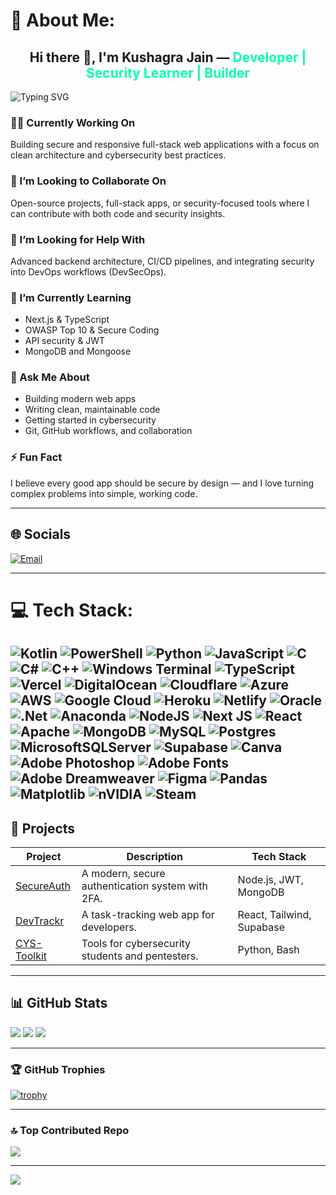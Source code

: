 # 💫 About Me:
<h2 align="center">
  Hi there 👋, I'm <strong>Kushagra Jain</strong> — <span style="color:#00FFAA;">Developer | Security Learner | Builder</span>
</h2>

![Typing SVG](https://readme-typing-svg.herokuapp.com?font=Fira+Code&size=22&pause=1000&center=true&vCenter=true&width=435&lines=Passionate+about+clean+code;Securing+the+future+of+web+apps;Building+developer-friendly+tools)

### 👨‍💻 Currently Working On  
Building secure and responsive full-stack web applications with a focus on clean architecture and cybersecurity best practices.

### 👯 I’m Looking to Collaborate On  
Open-source projects, full-stack apps, or security-focused tools where I can contribute with both code and security insights.

### 🤝 I’m Looking for Help With  
Advanced backend architecture, CI/CD pipelines, and integrating security into DevOps workflows (DevSecOps).

### 🌱 I’m Currently Learning  
- Next.js & TypeScript  
- OWASP Top 10 & Secure Coding  
- API security & JWT  
- MongoDB and Mongoose

### 💬 Ask Me About  
- Building modern web apps  
- Writing clean, maintainable code  
- Getting started in cybersecurity  
- Git, GitHub workflows, and collaboration

### ⚡ Fun Fact  
I believe every good app should be secure by design — and I love turning complex problems into simple, working code.

---

## 🌐 Socials
[![Email](https://img.shields.io/badge/Email-D14836?logo=gmail&logoColor=white)](mailto:kushagrajain145@outlook.com)

---

# 💻 Tech Stack:
![Kotlin](https://img.shields.io/badge/kotlin-%237F52FF.svg?style=for-the-badge&logo=kotlin&logoColor=white) ![PowerShell](https://img.shields.io/badge/PowerShell-%235391FE.svg?style=for-the-badge&logo=powershell&logoColor=white) ![Python](https://img.shields.io/badge/python-3670A0?style=for-the-badge&logo=python&logoColor=ffdd54) ![JavaScript](https://img.shields.io/badge/javascript-%23323330.svg?style=for-the-badge&logo=javascript&logoColor=%23F7DF1E) ![C](https://img.shields.io/badge/c-%2300599C.svg?style=for-the-badge&logo=c&logoColor=white) ![C#](https://img.shields.io/badge/c%23-%23239120.svg?style=for-the-badge&logo=csharp&logoColor=white) ![C++](https://img.shields.io/badge/c++-%2300599C.svg?style=for-the-badge&logo=c%2B%2B&logoColor=white) ![Windows Terminal](https://img.shields.io/badge/Windows%20Terminal-%234D4D4D.svg?style=for-the-badge&logo=windows-terminal&logoColor=white) ![TypeScript](https://img.shields.io/badge/typescript-%23007ACC.svg?style=for-the-badge&logo=typescript&logoColor=white) ![Vercel](https://img.shields.io/badge/vercel-%23000000.svg?style=for-the-badge&logo=vercel&logoColor=white) ![DigitalOcean](https://img.shields.io/badge/DigitalOcean-%230167ff.svg?style=for-the-badge&logo=digitalOcean&logoColor=white) ![Cloudflare](https://img.shields.io/badge/Cloudflare-F38020?style=for-the-badge&logo=Cloudflare&logoColor=white) ![Azure](https://img.shields.io/badge/azure-%230072C6.svg?style=for-the-badge&logo=microsoftazure&logoColor=white) ![AWS](https://img.shields.io/badge/AWS-%23FF9900.svg?style=for-the-badge&logo=amazon-aws&logoColor=white) ![Google Cloud](https://img.shields.io/badge/GoogleCloud-%234285F4.svg?style=for-the-badge&logo=google-cloud&logoColor=white) ![Heroku](https://img.shields.io/badge/heroku-%23430098.svg?style=for-the-badge&logo=heroku&logoColor=white) ![Netlify](https://img.shields.io/badge/netlify-%23000000.svg?style=for-the-badge&logo=netlify&logoColor=#00C7B7) ![Oracle](https://img.shields.io/badge/Oracle-F80000?style=for-the-badge&logo=oracle&logoColor=white) ![.Net](https://img.shields.io/badge/.NET-5C2D91?style=for-the-badge&logo=.net&logoColor=white) ![Anaconda](https://img.shields.io/badge/Anaconda-%2344A833.svg?style=for-the-badge&logo=anaconda&logoColor=white) ![NodeJS](https://img.shields.io/badge/node.js-6DA55F?style=for-the-badge&logo=node.js&logoColor=white) ![Next JS](https://img.shields.io/badge/Next-black?style=for-the-badge&logo=next.js&logoColor=white) ![React](https://img.shields.io/badge/react-%2320232a.svg?style=for-the-badge&logo=react&logoColor=%2361DAFB) ![Apache](https://img.shields.io/badge/apache-%23D42029.svg?style=for-the-badge&logo=apache&logoColor=white) ![MongoDB](https://img.shields.io/badge/MongoDB-%234ea94b.svg?style=for-the-badge&logo=mongodb&logoColor=white) ![MySQL](https://img.shields.io/badge/mysql-4479A1.svg?style=for-the-badge&logo=mysql&logoColor=white) ![Postgres](https://img.shields.io/badge/postgres-%23316192.svg?style=for-the-badge&logo=postgresql&logoColor=white) ![MicrosoftSQLServer](https://img.shields.io/badge/Microsoft%20SQL%20Server-CC2927?style=for-the-badge&logo=microsoft%20sql%20server&logoColor=white) ![Supabase](https://img.shields.io/badge/Supabase-3ECF8E?style=for-the-badge&logo=supabase&logoColor=white) ![Canva](https://img.shields.io/badge/Canva-%2300C4CC.svg?style=for-the-badge&logo=Canva&logoColor=white) ![Adobe Photoshop](https://img.shields.io/badge/adobe%20photoshop-%2331A8FF.svg?style=for-the-badge&logo=adobe%20photoshop&logoColor=white) ![Adobe Fonts](https://img.shields.io/badge/Adobe%20Fonts-000B1D.svg?style=for-the-badge&logo=Adobe%20Fonts&logoColor=white) ![Adobe Dreamweaver](https://img.shields.io/badge/Adobe%20Dreamweaver-FF61F6.svg?style=for-the-badge&logo=Adobe%20Dreamweaver&logoColor=white) ![Figma](https://img.shields.io/badge/figma-%23F24E1E.svg?style=for-the-badge&logo=figma&logoColor=white) ![Pandas](https://img.shields.io/badge/pandas-%23150458.svg?style=for-the-badge&logo=pandas&logoColor=white) ![Matplotlib](https://img.shields.io/badge/Matplotlib-%23ffffff.svg?style=for-the-badge&logo=Matplotlib&logoColor=black) ![nVIDIA](https://img.shields.io/badge/nVIDIA-%2376B900.svg?style=for-the-badge&logo=nVIDIA&logoColor=white) ![Steam](https://img.shields.io/badge/steam-%23000000.svg?style=for-the-badge&logo=steam&logoColor=white)
---

## 🔧 Projects
| Project | Description | Tech Stack |
|--------|-------------|------------|
| [SecureAuth](https://github.com/) | A modern, secure authentication system with 2FA. | Node.js, JWT, MongoDB |
| [DevTrackr](https://github.com/) | A task-tracking web app for developers. | React, Tailwind, Supabase |
| [CYS-Toolkit](https://github.com/) | Tools for cybersecurity students and pentesters. | Python, Bash |

---

## 📊 GitHub Stats
![](https://github-readme-stats.vercel.app/api?username=devforgekush&theme=dark&hide_border=true&include_all_commits=true&count_private=true)
![](https://github-readme-streak-stats.herokuapp.com/?user=devforgekush&theme=dark&hide_border=true)
![](https://github-readme-stats.vercel.app/api/top-langs/?username=devforgekush&theme=dark&hide_border=true&layout=compact)

---

### 🏆 GitHub Trophies
[![trophy](https://github-profile-trophy.vercel.app/?username=devforgekush&theme=darkhub&no-frame=true&row=1&column=7)](https://github.com/ryo-ma/github-profile-trophy)

---

### 🔝 Top Contributed Repo
![](https://github-contributor-stats.vercel.app/api?username=devforgekush&limit=5&theme=dark&combine_all_yearly_contributions=true)

---

[![](https://visitcount.itsvg.in/api?id=devforgekush&icon=0&color=0)](https://visitcount.itsvg.in)
